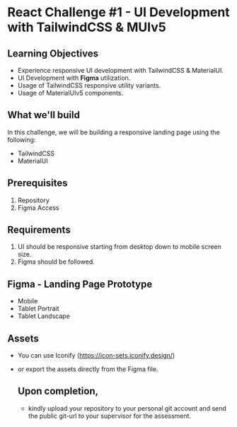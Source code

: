 # React Challenge #1 - UI Development with TailwindCSS & MUIv5

## Learning Objectives
- Experience responsive UI development with TailwindCSS & MaterialUI.
- UI Development with **Figma** utilization.
- Usage of TailwindCSS responsive utility variants.
- Usage of MaterialUIv5 components.

## What we'll build
In this challenge, we will be building a responsive landing page using the following:
- TailwindCSS
- MaterialUI

## Prerequisites
1. Repository
2. Figma Access

## Requirements
1. UI should be responsive starting from desktop down to mobile screen size.
2. Figma should be followed.

## Figma - Landing Page Prototype
- Mobile
- Tablet Portrait
- Tablet Landscape

## Assets
- You can use Iconify (https://icon-sets.iconify.design/)
- or export the assets directly from the Figma file.

  ## Upon completion,
  - kindly upload your repository to your personal git account and send the public git-url to your supervisor for the assessment.



